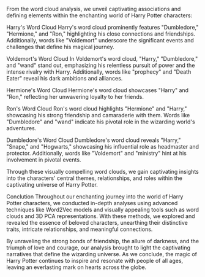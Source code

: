From the word cloud analysis, we unveil captivating associations and defining elements within the enchanting world of Harry Potter characters:

Harry's Word Cloud Harry's word cloud prominently features "Dumbledore," "Hermione," and "Ron," highlighting his close connections and friendships. Additionally, words like "Voldemort" underscore the significant events and challenges that define his magical journey.

Voldemort's Word Cloud In Voldemort's word cloud, "Harry," "Dumbledore," and "wand" stand out, emphasizing his relentless pursuit of power and the intense rivalry with Harry. Additionally, words like "prophecy" and "Death Eater" reveal his dark ambitions and alliances.

Hermione's Word Cloud Hermione's word cloud showcases "Harry" and "Ron," reflecting her unwavering loyalty to her friends.

Ron's Word Cloud Ron's word cloud highlights "Hermione" and "Harry," showcasing his strong friendship and camaraderie with them. Words like "Dumbledore" and "wand" indicate his pivotal role in the wizarding world's adventures.

Dumbledore's Word Cloud Dumbledore's word cloud reveals "Harry," "Snape," and "Hogwarts," showcasing his influential role as headmaster and protector. Additionally, words like "Voldemort" and "ministry" hint at his involvement in pivotal events.

Through these visually compelling word clouds, we gain captivating insights into the characters' central themes, relationships, and roles within the captivating universe of Harry Potter.

Conclution
Throughout our enchanting journey into the world of Harry Potter characters, we conducted in-depth analyses using advanced techniques like Word2Vec models and visually appealing tools such as word clouds and 3D PCA representations. With these methods, we explored and revealed the essence of beloved characters, unearthing their distinctive traits, intricate relationships, and meaningful connections.

By unraveling the strong bonds of friendship, the allure of darkness, and the triumph of love and courage, our analysis brought to light the captivating narratives that define the wizarding universe. As we conclude, the magic of Harry Potter continues to inspire and resonate with people of all ages, leaving an everlasting mark on hearts across the globe.
